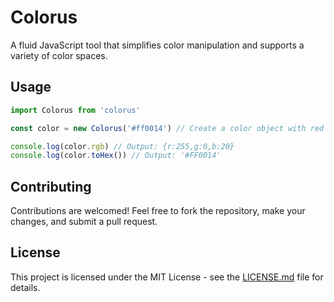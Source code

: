 # Colorus

A fluid JavaScript tool that simplifies color manipulation and supports a variety of color spaces.

## Usage

```js
import Colorus from 'colorus'

const color = new Colorus('#ff0014') // Create a color object with red shade.

console.log(color.rgb) // Output: {r:255,g:0,b:20}
console.log(color.toHex()) // Output: '#FF0014'
```

## Contributing

Contributions are welcomed! Feel free to fork the repository, make your changes, and submit a pull request.

## License

This project is licensed under the MIT License - see the [LICENSE.md](LICENSE.md) file for details.
